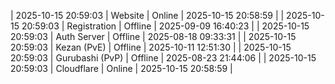 | 2025-10-15 20:59:03 | Website | Online | 2025-10-15 20:58:59 |
| 2025-10-15 20:59:03 | Registration | Offline | 2025-09-09 16:40:23 |
| 2025-10-15 20:59:03 | Auth Server | Offline | 2025-08-18 09:33:31 |
| 2025-10-15 20:59:03 | Kezan (PvE) | Offline | 2025-10-11 12:51:30 |
| 2025-10-15 20:59:03 | Gurubashi (PvP) | Offline | 2025-08-23 21:44:06 |
| 2025-10-15 20:59:03 | Cloudflare | Online | 2025-10-15 20:58:59 |
